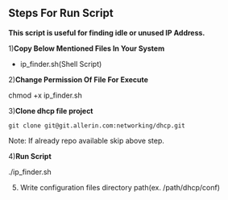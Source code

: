 ## **Steps For Run Script**

**This script is useful for finding idle or unused IP Address.**
 

1)**Copy Below Mentioned Files In Your System**

 * ip_finder.sh(Shell Script)

2)**Change Permission Of File For Execute**

chmod +x ip_finder.sh

3)**Clone dhcp file project**

```
git clone git@git.allerin.com:networking/dhcp.git
``` 
Note: If already repo available skip above step.

4)**Run Script**

./ip_finder.sh

5) Write configuration files directory path(ex. /path/dhcp/conf) 
